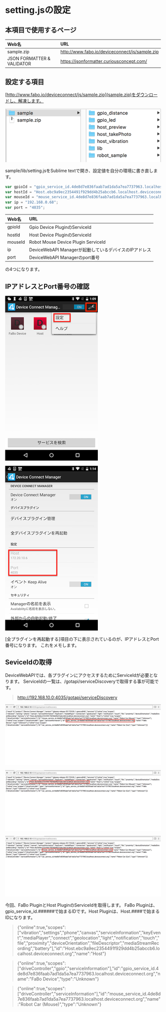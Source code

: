 # setting.jsの設定

## 本項目で使用するページ

|Web名|URL|
|:--|:--|
| sample.zip | http://www.fabo.io/deviceconnect/js/sample.zip |
| JSON FORMATTER & VALIDATOR | https://jsonformatter.curiousconcept.com/ |

## 設定する項目

[http://www.fabo.io/deviceconnect/js/sample.zip](sample.zip)をダウンロードし、解凍します。

![](/img/samplezip001.png)

sample/lib/setting.jsをSublime textで開き、設定値を自分の環境に書き直します。

```javascript
var gpioId = "gpio_service_id.4de8d7e836faab7ad1da5a7ea7737963.localhost.deviceconnect.org";
var hostId = "Host.ebc9a9ec2354491f929dd4b25abccb6.localhost.deviceconnect.org";
var mouseId = "mouse_service_id.4de8d7e836faab7ad1da5a7ea7737963.localhost.deviceconnect.org";
var ip = "192.168.0.68";
var port = "4035";
```

|Web名|URL|
|:--|:--|
|gpioId| Gpio Device PluginのServiceId |
|hostId| Host Device PluginのServiceId |
|mouseId| Robot Mouse Device Plugin ServiceId |
|ip| DeviceWebAPI Managerが起動しているデバイスのIPアドレス|
|port|DeviceWebAPI Managerのport番号|

の4つになります。

## IPアドレスとPort番号の確認

![](./img/setting001.png)

![](./img/setting005.png)

[全プラグインを再起動する]項目の下に表示されているのが、IPアドレスとPort番号になります。
これをメモします。

## SeviceIdの取得

DeviceWebAPIでは、各プラグインにアクセスするためにServiceIdが必要となります。
ServiceIdの一覧は、/gotapi/serviceDiscoveryで取得する事が可能です。

> http://192.168.10.0:4035/gotapi/serviceDiscovery

![](./img/serviceid_fabo.png)

![](./img/serviceid_host.png)

![](./img/serviceid_mouse.png)

今回、FaBo PluginとHost PluginのServiceIdを取得します。
FaBo Pluginは、gpio_service_id.######で始まるIDです。Host Pluginは、Host.####で始まるIDになります。

> {"online":true,"scopes":["vibration","settings","phone","canvas","serviceInformation","keyEvent","mediaPlayer","connect","geolocation","light","notification","touch","file","proximity","deviceOrientation","fileDescriptor","mediaStreamRecording","battery"],"id":"Host.ebc9a9ec2354491f929dd4b25abccb6.localhost.deviceconnect.org","name":"Host"}

> {"online":true,"scopes":["driveController","gpio","serviceInformation"],"id":"gpio_service_id.4de8d7e836faab7ad1da5a7ea7737963.localhost.deviceconnect.org","name":"FaBo Device","type":"Unknown"}

> {"online":true,"scopes":["driveController","serviceInformation"],"id":"mouse_service_id.4de8d7e836faab7ad1da5a7ea7737963.localhost.deviceconnect.org","name":"Robot Car (Mouse)","type":"Unknown"}

